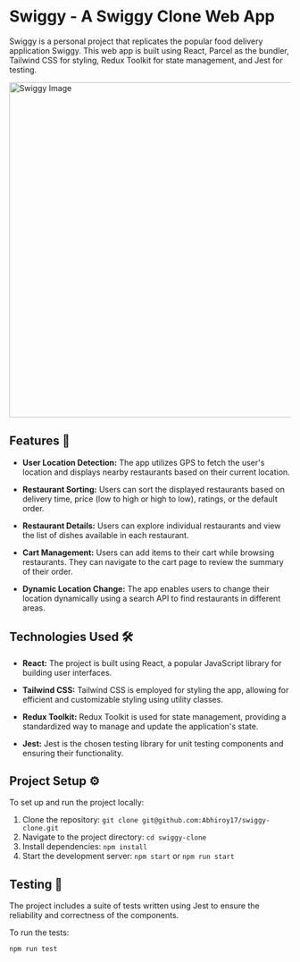 # Swiggy - A Swiggy Clone Web App 

Swiggy is a personal project that replicates the popular food delivery application Swiggy. This web app is built using React, Parcel as the bundler, Tailwind CSS for styling, Redux Toolkit for state management, and Jest for testing. 

<img src="https://upload.wikimedia.org/wikipedia/en/1/12/Swiggy_logo.svg" alt="Swiggy Image" width="600">


## Features 🌟

- **User Location Detection:** The app utilizes GPS to fetch the user's location and displays nearby restaurants based on their current location.

- **Restaurant Sorting:** Users can sort the displayed restaurants based on delivery time, price (low to high or high to low), ratings, or the default order.

- **Restaurant Details:** Users can explore individual restaurants and view the list of dishes available in each restaurant.

- **Cart Management:** Users can add items to their cart while browsing restaurants. They can navigate to the cart page to review the summary of their order.

- **Dynamic Location Change:** The app enables users to change their location dynamically using a search API to find restaurants in different areas.

## Technologies Used 🛠️

- **React:** The project is built using React, a popular JavaScript library for building user interfaces.


- **Tailwind CSS:** Tailwind CSS is employed for styling the app, allowing for efficient and customizable styling using utility classes.

- **Redux Toolkit:** Redux Toolkit is used for state management, providing a standardized way to manage and update the application's state.

- **Jest:** Jest is the chosen testing library for unit testing components and ensuring their functionality.

## Project Setup ⚙️

To set up and run the project locally:

1. Clone the repository: `git clone git@github.com:Abhiroy17/swiggy-clone.git`
2. Navigate to the project directory: `cd swiggy-clone`
3. Install dependencies: `npm install`
4. Start the development server: `npm start` or `npm run start`

## Testing 🧪

The project includes a suite of tests written using Jest to ensure the reliability and correctness of the components.

To run the tests:

```bash
npm run test
```

